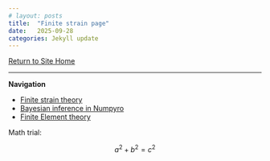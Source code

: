 ```yaml
---
# layout: posts
title:  "Finite strain page"
date:   2025-09-28
categories: Jekyll update
---
```

[Return to Site Home](https://RPKrijnen.github.io/)

---------------------------------------------------------------------------
**Navigation**
* [Finite strain theory](.\finite_strain\./page.html)
* [Bayesian inference in Numpyro](.\bayesian_inference\./page.html)
* [Finite Element theory](.\finite_elements\./page.html)

Math trial:

$$ a^2+b^2=c^2 $$
